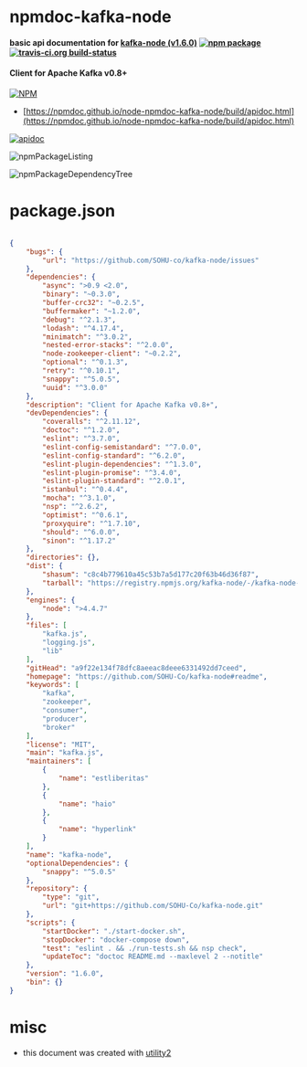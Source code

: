# npmdoc-kafka-node

#### basic api documentation for  [kafka-node (v1.6.0)](https://github.com/SOHU-Co/kafka-node#readme)  [![npm package](https://img.shields.io/npm/v/npmdoc-kafka-node.svg?style=flat-square)](https://www.npmjs.org/package/npmdoc-kafka-node) [![travis-ci.org build-status](https://api.travis-ci.org/npmdoc/node-npmdoc-kafka-node.svg)](https://travis-ci.org/npmdoc/node-npmdoc-kafka-node)

#### Client for Apache Kafka v0.8+

[![NPM](https://nodei.co/npm/kafka-node.png?downloads=true&downloadRank=true&stars=true)](https://www.npmjs.com/package/kafka-node)

- [https://npmdoc.github.io/node-npmdoc-kafka-node/build/apidoc.html](https://npmdoc.github.io/node-npmdoc-kafka-node/build/apidoc.html)

[![apidoc](https://npmdoc.github.io/node-npmdoc-kafka-node/build/screenCapture.buildCi.browser.%252Ftmp%252Fbuild%252Fapidoc.html.png)](https://npmdoc.github.io/node-npmdoc-kafka-node/build/apidoc.html)

![npmPackageListing](https://npmdoc.github.io/node-npmdoc-kafka-node/build/screenCapture.npmPackageListing.svg)

![npmPackageDependencyTree](https://npmdoc.github.io/node-npmdoc-kafka-node/build/screenCapture.npmPackageDependencyTree.svg)



# package.json

```json

{
    "bugs": {
        "url": "https://github.com/SOHU-co/kafka-node/issues"
    },
    "dependencies": {
        "async": ">0.9 <2.0",
        "binary": "~0.3.0",
        "buffer-crc32": "~0.2.5",
        "buffermaker": "~1.2.0",
        "debug": "^2.1.3",
        "lodash": "^4.17.4",
        "minimatch": "^3.0.2",
        "nested-error-stacks": "^2.0.0",
        "node-zookeeper-client": "~0.2.2",
        "optional": "^0.1.3",
        "retry": "^0.10.1",
        "snappy": "^5.0.5",
        "uuid": "^3.0.0"
    },
    "description": "Client for Apache Kafka v0.8+",
    "devDependencies": {
        "coveralls": "^2.11.12",
        "doctoc": "^1.2.0",
        "eslint": "^3.7.0",
        "eslint-config-semistandard": "^7.0.0",
        "eslint-config-standard": "^6.2.0",
        "eslint-plugin-dependencies": "^1.3.0",
        "eslint-plugin-promise": "^3.4.0",
        "eslint-plugin-standard": "^2.0.1",
        "istanbul": "^0.4.4",
        "mocha": "^3.1.0",
        "nsp": "^2.6.2",
        "optimist": "^0.6.1",
        "proxyquire": "^1.7.10",
        "should": "^6.0.0",
        "sinon": "^1.17.2"
    },
    "directories": {},
    "dist": {
        "shasum": "c8c4b779610a45c53b7a5d177c20f63b46d36f87",
        "tarball": "https://registry.npmjs.org/kafka-node/-/kafka-node-1.6.0.tgz"
    },
    "engines": {
        "node": ">4.4.7"
    },
    "files": [
        "kafka.js",
        "logging.js",
        "lib"
    ],
    "gitHead": "a9f22e134f78dfc8aeeac8deee6331492dd7ceed",
    "homepage": "https://github.com/SOHU-Co/kafka-node#readme",
    "keywords": [
        "kafka",
        "zookeeper",
        "consumer",
        "producer",
        "broker"
    ],
    "license": "MIT",
    "main": "kafka.js",
    "maintainers": [
        {
            "name": "estliberitas"
        },
        {
            "name": "haio"
        },
        {
            "name": "hyperlink"
        }
    ],
    "name": "kafka-node",
    "optionalDependencies": {
        "snappy": "^5.0.5"
    },
    "repository": {
        "type": "git",
        "url": "git+https://github.com/SOHU-Co/kafka-node.git"
    },
    "scripts": {
        "startDocker": "./start-docker.sh",
        "stopDocker": "docker-compose down",
        "test": "eslint . && ./run-tests.sh && nsp check",
        "updateToc": "doctoc README.md --maxlevel 2 --notitle"
    },
    "version": "1.6.0",
    "bin": {}
}
```



# misc
- this document was created with [utility2](https://github.com/kaizhu256/node-utility2)
